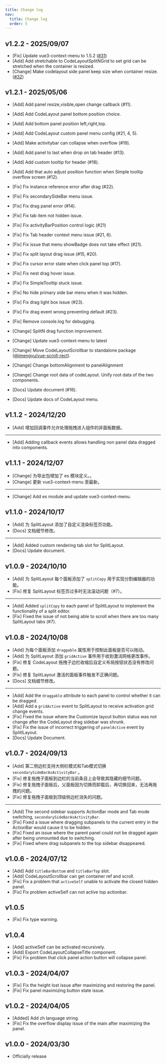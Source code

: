 ```yaml
---
title: Change log
nav:
  title: Change log
  order: 5
---
```


## v1.2.2 - 2025/09/07

* [Fix] Update vue3-context-menu to 1.5.2 ([#31](https://github.com/imengyu/vue-code-layout/issues/31))
* [Add] Add stretchable to CodeLayoutSplitNGrid to set grid can be stretched when the container is resized.
* [Change] Make codelayout side panel keep size when container resize. ([#32](https://github.com/imengyu/vue-code-layout/issues/32))

## v1.2.1 - 2025/05/06

* [Add] Add panel resize,visible,open change callback (#11).
* [Add] Add CodeLayout panel bottom position choice.
* [Add] Add bottom panel position left,right,top.
* [Add] Add CodeLayout custom panel menu config (#21, 4, 5).
* [Add] Make activitybar can collapse when overflow (#19).
* [Add] Add panel to last when drop on tab header (#13).
* [Add] Add custom tooltip for header (#18).
* [Add] Add that auto adjust position function when Simple tooltip overflow screen (#12).

* [Fix] Fix instance reference error after drag (#22).
* [Fix] Fix secondarySideBar menu issue.
* [Fix] Fix drag panel error (#14).
* [Fix] Fix tab item not hidden issue.
* [Fix] Fix activityBarPosition control logic (#21)
* [Fix] Fix Tab header context menu issue (#21, 6).
* [Fix] Fix issue that menu showBadge does not take effect (#21).
* [Fix] Fix split layout drag issue (#15, #20).
* [Fix] Fix cursor error state when click panel top (#17).
* [Fix] Fix nest drag hover issue.
* [Fix] Fix SimpleTooltip stuck issue.
* [Fix] No hide primary side bar menu when it was hidden.
* [Fix] Fix drag light box issue (#23).
* [Fix] Fix drag event wrong preventing default (#23).
* [Fix] Remove console.log for debugging.

* [Change] SplitN drag function improvement.
* [Change] Update vue3-context-menu to latest
* [Change] Move CodeLayoutScrollbar to standalone package ([@imengyu/vue-scroll-rect](https://github.com/imengyu/vue-scroll-rect)).
* [Change] Change bottomAlignment to panelAlignment
* [Change] Change root data of codeLayout. Unify root data of the two components.

* [Docs] Update document (#16).
* [Docs] Update docs of CodeLayout menu.

## v1.1.2 - 2024/12/20

* [Add] 增加回调事件允许处理拖拽进入组件的非面板数据。

---

* [Add] Adding callback events allows handling non panel data dragged into components.

## v1.1.1 - 2024/12/07

* [Change] 为导出包增加了 es 模块定义。。
* [Change] 更新 vue3-context-menu 至最新。

---

* [Change] Add es module and update vue3-context-menu.

## v1.1.0 - 2024/10/17

* [Add] 为 SplitLayout 添加了自定义渲染标签页功能。
* [Docs] 文档细节修改。

---

* [Add] Added custom rendering tab slot for SplitLayout.
* [Docs] Update document.

## v1.0.9 - 2024/10/10

* [Add] 为 SplitLayout 每个面板添加了 `splitCopy` 用于实现分割编辑器的功能。
* [Fix] 修复 SplitLayout 标签页过多时无法滚动问题（#7）。

---

* [Add] Added `splitCopy` to each panel of SplitlLayout to implement the functionality of a split editor.
* [Fix] Fixed the issue of not being able to scroll when there are too many SplitLayout tabs (#7).

## v1.0.8 - 2024/10/08

* [Add] 为每个面板添加 `draggable` 属性用于控制此面板是否可以拖动。
* [Add] 为 SplitLayout 添加 `gridActive` 事件用于收到激活网格更改事件。
* [Fix] 修复 CodeLayout 拖拽子边栏收缩后自定义布局按钮状态没有修改问题。
* [Fix] 修复 SplitLayout 激活的面板事件触发不正确问题。
* [Docs] 文档细节修改。

---

* [Add] Add the `draggable` attribute to each panel to control whether it can be dragged.
* [Add] Add a `gridActive` event to SplitLayout to receive activation grid change events.
* [Fix] Fixed the issue where the Customize layout button status was not change after the CodeLayout drag sidebar was shrunk.
* [Fix] Fix the issue of incorrect triggering of `panelActive` event by SplitlLayout.
* [Docs] Update Document.

## v1.0.7 - 2024/09/13

* [Add] 第二侧边栏支持大侧栏模式和Tab模式切换 `secondarySideBarAsActivityBar` 。
* [Fix] 修复拖拽子面板到边栏的当前条目上会导致其隐藏的细节问题。
* [Fix] 修复拖拽子面板后，父面板因为切换而卸载后，再切换回来，无法再拖拽的问题。
* [Fix] 修复拖拽子面板到顶级侧边栏消失的问题。

---

* [Add] The second sidebar supports ActionBar mode and Tab mode switching, `secondarySideBarAsActivityBar`.
* [Fix] Fixed a issue where dragging subpanels to the current entry in the ActionBar would cause it to be hidden.
* [Fix] Fixed an issue where the parent panel could not be dragged again after being unmounted due to switching.
* [Fix] Fixed where drag subpanels to the top sidebar disappeared.

## v1.0.6 - 2024/07/12

* [Add] Add `titleBarBottom` and `titleBarTop` slot.
* [Add] CodeLayoutScrollbar can get container ref and scroll.
* [Fix] Fix a problem that `activeSelf` unable to activate the closed hidden panel.
* [Fix] Fix problem activeSelf can not active top actionbar.

## v1.0.5

* [Fix] Fix type warning.

## v1.0.4

* [Add] activeSelf can be activated recursively.
* [Add] Export CodeLayoutCollapseTitle component.
* [Fix] Fix problem that click panel action button will collapse panel.

## v1.0.3 - 2024/04/07

* [Fix] Fix the height lost issue after maximizing and restoring the panel.
* [Fix] Fix panel maximizing button state issue.

## v1.0.2 - 2024/04/05

* [Added] Add zh language string.
* [Fix] Fix the overflow display issue of the main after maximizing the panel.

## v1.0.0 - 2024/03/30

* Officially release
